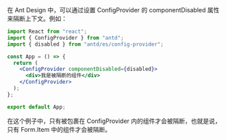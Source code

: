 在 Ant Design 中，可以通过设置 ConfigProvider 的 componentDisabled 属性来隔断上下文。例如：

```jsx
import React from "react";
import { ConfigProvider } from "antd";
import { disabled } from "antd/es/config-provider";

const App = () => {
  return (
    <ConfigProvider componentDisabled={disabled}>
      <div>我是被隔断的组件</div>
    </ConfigProvider>
  );
};

export default App;
```

在这个例子中，只有被包裹在 ConfigProvider 内的组件才会被隔断，也就是说，只有 Form.Item 中的组件才会被隔断。
